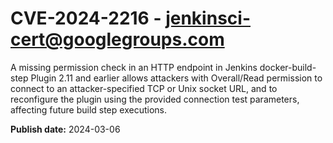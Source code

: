 # CVE-2024-2216 - jenkinsci-cert@googlegroups.com

A missing permission check in an HTTP endpoint in Jenkins docker-build-step Plugin 2.11 and earlier allows attackers with Overall/Read permission to connect to an attacker-specified TCP or Unix socket URL, and to reconfigure the plugin using the provided connection test parameters, affecting future build step executions.

**Publish date:** 2024-03-06
